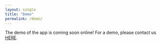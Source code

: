 ```yaml
---
layout: single
title: "Demo"
permalink: /demo/
---
```


The demo of the app is coming soon online!
For a demo, please contact us [HERE](/contact/).
